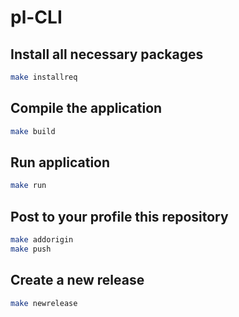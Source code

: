 # pl-CLI

## Install all necessary packages

```sh
make installreq
```

## Compile the application

```sh
make build
```

## Run application
```sh
make run
```

## Post to your profile this repository

```sh
make addorigin
make push
```

## Create a new release 

```sh
make newrelease
```